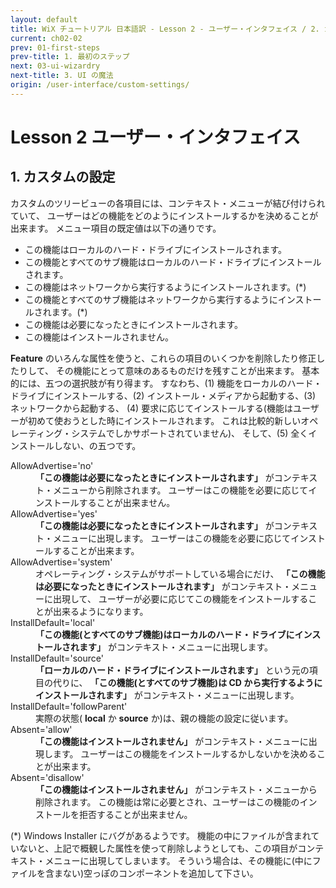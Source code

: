 ```yaml
---
layout: default
title: WiX チュートリアル 日本語訳 - Lesson 2 - ユーザー・インタフェイス / 2. カスタム設定
current: ch02-02
prev: 01-first-steps
prev-title: 1. 最初のステップ
next: 03-ui-wizardry
next-title: 3. UI の魔法
origin: /user-interface/custom-settings/
---
```

# Lesson 2 ユーザー・インタフェイス

## 1. カスタムの設定

カスタムのツリービューの各項目には、コンテキスト・メニューが結び付けられていて、
ユーザーはどの機能をどのようにインストールするかを決めることが出来ます。
メニュー項目の既定値は以下の通りです。

- この機能はローカルのハード・ドライブにインストールされます。
- この機能とすべてのサブ機能はローカルのハード・ドライブにインストールされます。
- この機能はネットワークから実行するようにインストールされます。(\*)
- この機能とすべてのサブ機能はネットワークから実行するようにインストールされます。(\*)
- この機能は必要になったときにインストールされます。
- この機能はインストールされません。

**Feature** のいろんな属性を使うと、これらの項目のいくつかを削除したり修正したりして、
その機能にとって意味のあるものだけを残すことが出来ます。
基本的には、五つの選択肢が有り得ます。
すなわち、(1) 機能をローカルのハード・ドライブにインストールする、(2) インストール・メディアから起動する、(3) ネットワークから起動する、
(4) 要求に応じてインストールする(機能はユーザーが初めて使おうとした時にインストールされます。
これは比較的新しいオペレーティング・システムでしかサポートされていません)、
そして、(5) 全くインストールしない、の五つです。

<dl>
    <dt>AllowAdvertise='no'</dt>
    <dd>
    <strong>「この機能は必要になったときにインストールされます」</strong> がコンテキスト・メニューから削除されます。
    ユーザーはこの機能を必要に応じてインストールすることが出来ません。
    </dd>
    <dt>AllowAdvertise='yes'</dt>
    <dd>
    <strong>「この機能は必要になったときにインストールされます」</strong> がコンテキスト・メニューに出現します。
    ユーザーはこの機能を必要に応じてインストールすることが出来ます。
    </dd>
	<dt>AllowAdvertise='system'</dt>
    <dd>
    オペレーティング・システムがサポートしている場合にだけ、
    <strong>「この機能は必要になったときにインストールされます」</strong> がコンテキスト・メニューに出現して、
    ユーザーが必要に応じてこの機能をインストールすることが出来るようになります。
    </dd>
	<dt>InstallDefault='local'</dt>
	<dd>
	<strong>「この機能(とすべてのサブ機能)はローカルのハード・ドライブにインストールされます」</strong> がコンテキスト・メニューに出現します。
	</dd>
	<dt>InstallDefault='source'</dt>
	<dd>
	<strong>「ローカルのハード・ドライブにインストールされます」</strong> という元の項目の代りに、
	<strong>「この機能(とすべてのサブ機能)は CD から実行するようにインストールされます」</strong> がコンテキスト・メニューに出現します。
	</dd>
	<dt>InstallDefault='followParent'</dt>
	<dd>
	実際の状態( <strong>local</strong> か <strong>source</strong> か)は、親の機能の設定に従います。
	</dd>
	<dt>Absent='allow'</dt>
	<dd>
	<strong>「この機能はインストールされません」</strong> がコンテキスト・メニューに出現します。
	ユーザーはこの機能をインストールするかしないかを決めることが出来ます。
	</dd>
	<dt>Absent='disallow'</dt>
	<dd>
	<strong>「この機能はインストールされません」</strong> がコンテキスト・メニューから削除されます。
	この機能は常に必要とされ、ユーザーはこの機能のインストールを拒否することが出来ません。
	</dd>
</dl>

(\*) Windows Installer にバグがあるようです。
機能の中にファイルが含まれていないと、上記で概観した属性を使って削除しようとしても、この項目がコンテキスト・メニューに出現してしまいます。
そういう場合は、その機能に(中にファイルを含まない)空っぽのコンポーネントを追加して下さい。
